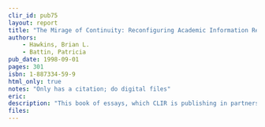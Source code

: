 ```yaml
---
clir_id: pub75
layout: report
title: "The Mirage of Continuity: Reconfiguring Academic Information Resources for the 21st Century"
authors: 
    - Hawkins, Brian L. 
    - Battin, Patricia
pub_date: 1998-09-01
pages: 301
isbn: 1-887334-59-9
html_only: true
notes: "Only has a citation; do digital files"
eric:
description: "This book of essays, which CLIR is publishing in partnership with the Association of American Universities, comes to grips with the profound, and indeed transforming, changes technology will effect in how the nationÌs university campuses provide information resources in the 21st century. Hawkins is the new president of EDUCAUSE; Battin served as Vice President for Information Sciences and University Librarian of Columbia University. The additional contributors to the volume are John Seely Brown, Stanley Chodorow, Paul Duguid, Douglas Greenberg, Josÿ-Marie Griffiths, Susan Hockey, Richard N. Katz, Donald Kennedy, Michael E. Lesk, Paula Kaufman, Peter Lyman, Deanna B. Marcum, Susan Rosenblatt, Donald J. Waters, and Samuel R. Williamson."
files:
---
```

